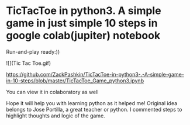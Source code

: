 # TicTacToe in python3. A simple game in just simple 10 steps in google colab(jupiter) notebook
Run-and-play ready:))

![](Tic Tac Toe.gif)

https://github.com/ZackPashkin/TicTacToe-in-python3-.-A-simple-game-in-10-steps/blob/master/TicTacToe_Game_python3.ipynb

You can view it in colaboratory as well

Hope it will help you with learning python as it helped me! 
Original idea belongs to Jose Portilla, a great teacher or python.
I commented steps to highlight thoughts and logic of the game.
